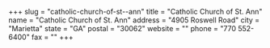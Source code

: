 +++
slug = "catholic-church-of-st--ann"
title = "Catholic Church of St. Ann"
name = "Catholic Church of St. Ann"
address = "4905 Roswell Road"
city = "Marietta"
state = "GA"
postal = "30062"
website = ""
phone = "770 552-6400"
fax = ""
+++

